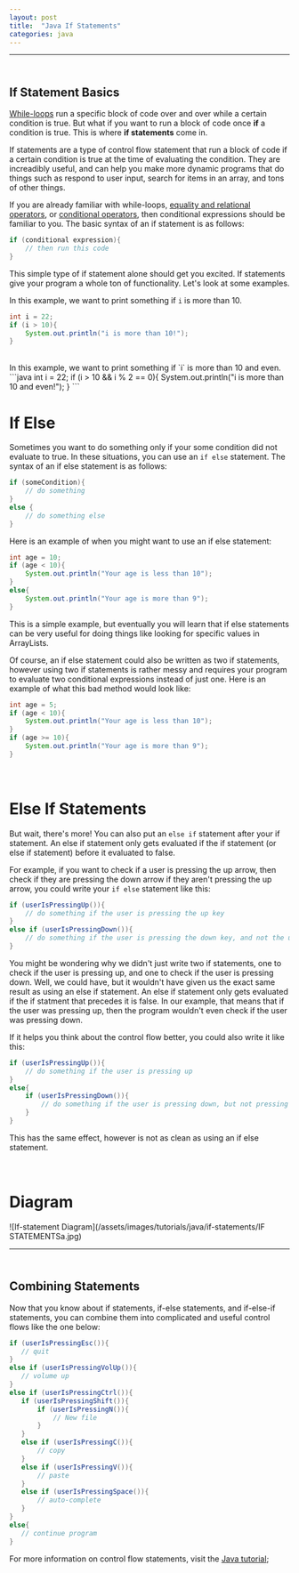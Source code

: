 ```yaml
---
layout: post
title:  "Java If Statements"
categories: java
---
```

***
## <br/> If Statement Basics

[While-loops](/draft-academy/java/2019/06/18/While-Loops.html) run a specific block of code over and over while a certain condition is true. But what if you want to run a block of code once **if** a condition is true. This is where **if statements** come in.

If statements are a type of control flow statement that run a block of code if a certain condition is true at the time of evaluating the condition. They are increadibly useful, and can help you make more dynamic programs that do things such as respond to user input, search for items in an array, and tons of other things. 

If you are already familiar with while-loops, [equality and relational operators](/draft-academy/java/2019/06/18/Java-Equality-and-Relational-Operators.html), or [conditional operators](/draft-academy/java/2019/06/18/Java-Conditional-Operators.html), then conditional expressions should be familiar to you. The basic syntax of an if statement is as follows:
```java
if (conditional expression){
    // then run this code
}
```

This simple type of if statement alone should get you excited. If statements give your program a whole ton of functionality. Let's look at some examples.

In this example, we want to print something if `i` is more than 10. 
```java
int i = 22;
if (i > 10){
    System.out.println("i is more than 10!");
}
```
<br/>
In this example, we want to print something if `i` is more than 10 and even. 
```java
int i = 22;
if (i > 10 && i % 2 == 0){
    System.out.println("i is more than 10 and even!");
}
```
<br/>

# If Else

Sometimes you want to do something only if your some condition did not evaluate to true. In these situations, you can use an `if else` statement. The syntax of an if else statement is as follows:

```java
if (someCondition){
    // do something
}
else {
    // do something else
}
```

Here is an example of when you might want to use an if else statement:
```java
int age = 10;
if (age < 10){
    System.out.println("Your age is less than 10");
}
else{
    System.out.println("Your age is more than 9");
}
```

This is a simple example, but eventually you will learn that if else statements can be very useful for doing things like looking for specific values in ArrayLists. 

Of course, an if else statement could also be written as two if statements, however using two if statements is rather messy and requires your program to evaluate two conditional expressions instead of just one. Here is an example of what this bad method would look like:

```java
int age = 5;
if (age < 10){
    System.out.println("Your age is less than 10");
}
if (age >= 10){
    System.out.println("Your age is more than 9");
}
```

# <br/> Else If Statements

 But wait, there's more! You can also put an `else if` statement after your if statement. An else if statement only gets evaluated if the if statement (or else if statement) before it evaluated to false.

 For example, if you want to check if a user is pressing the up arrow, then check if they are pressing the down arrow if they aren't pressing the up arrow, you could write your `if else` statement like this:

 ```java
 if (userIsPressingUp()){
     // do something if the user is pressing the up key
 }
 else if (userIsPressingDown()){
     // do something if the user is pressing the down key, and not the up key
 }
 ``` 

 You might be wondering why we didn't just write two if statements, one to check if the user is pressing up, and one to check if the user is pressing down. Well, we could have, but it wouldn't have given us the exact same result as using an else if statement. An else if statement only gets evaluated if the if statment that precedes it is false. In our example, that means that if the user was pressing up, then the program wouldn't even check if the user was pressing down. 

 If it helps you think about the control flow better, you could also write it like this:
 ```java
 if (userIsPressingUp()){
     // do something if the user is pressing up
 }
 else{
     if (userIsPressingDown()){
         // do something if the user is pressing down, but not pressing down
     }
 }
 ```
 This has the same effect, however is not as clean as using an if else statement.


# <br/> Diagram
![If-statement Diagram](/assets/images/tutorials/java/if-statements/IF STATEMENTSa.jpg)

***
## <br/> Combining Statements

 Now that you know about if statements, if-else statements, and if-else-if statements, you can combine them into complicated and useful control flows like the one below:

 ```java
if (userIsPressingEsc()){
    // quit
}
else if (userIsPressingVolUp()){
    // volume up
}
else if (userIsPressingCtrl()){
    if (userIsPressingShift()){
        if (userIsPressingN()){
            // New file
        }
    }
    else if (userIsPressingC()){
        // copy
    }
    else if (userIsPressingV()){
        // paste
    }
    else if (userIsPressingSpace()){
        // auto-complete
    }
}
else{
    // continue program
}
 ```

For more information on control flow statements, visit the [Java tutorial](https://docs.oracle.com/javase/tutorial/java/nutsandbolts/flow.html);


